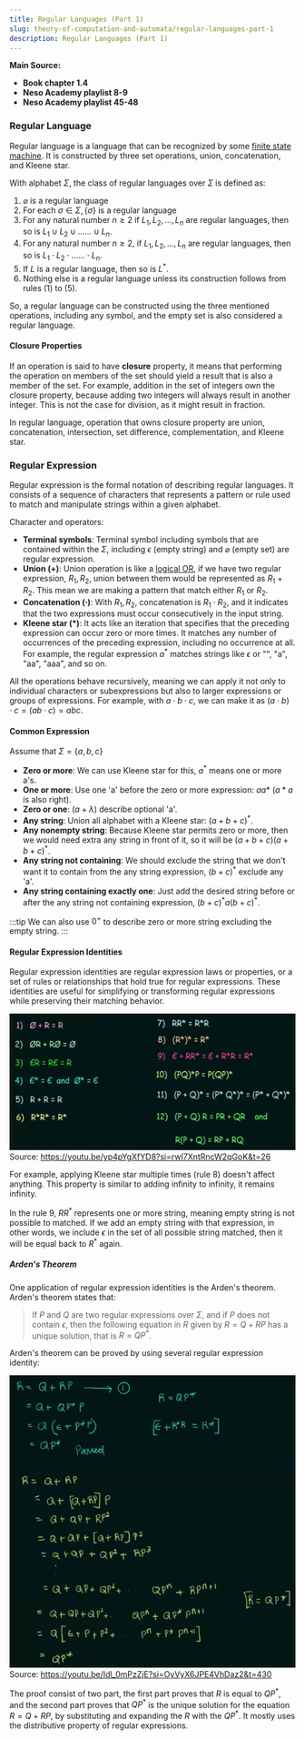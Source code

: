 ```yaml
---
title: Regular Languages (Part 1)
slug: theory-of-computation-and-automata/regular-languages-part-1
description: Regular Languages (Part 1)
---
```


**Main Source:**

- **Book chapter 1.4**
- **Neso Academy playlist 8-9**
- **Neso Academy playlist 45-48**

### Regular Language

Regular language is a language that can be recognized by some [finite state machine](/cs-notes/theory-of-computation-and-automata/finite-automata). It is constructed by three set operations, union, concatenation, and Kleene star.

With alphabet $\Sigma$, the class of regular languages over $\Sigma$ is defined as:

1. $\varnothing$ is a regular language
2. For each $\sigma \in \Sigma, \{\sigma\}$ is a regular language
3. For any natural number $n \ge 2$ if $L_1, L_2, ..., L_n$ are regular languages, then so is $L_1 \cup L_2 \cup ... ... \cup L_n$.
4. For any natural number $n \ge 2$, if $L_1, L_2, ..., L_n$ are regular languages, then so is $L_1 \cdot L_2 \cdot ... ... \cdot L_n$.
5. If $L$ is a regular language, then so is $L^*$.
6. Nothing else is a regular language unless its construction follows from rules (1) to (5).

So, a regular language can be constructed using the three mentioned operations, including any symbol, and the empty set is also considered a regular language.

#### Closure Properties

If an operation is said to have **closure** property, it means that performing the operation on members of the set should yield a result that is also a member of the set. For example, addition in the set of integers own the closure property, because adding two integers will always result in another integer. This is not the case for division, as it might result in fraction.

In regular language, operation that owns closure property are union, concatenation, intersection, set difference, complementation, and Kleene star.

### Regular Expression

Regular expression is the formal notation of describing regular languages. It consists of a sequence of characters that represents a pattern or rule used to match and manipulate strings within a given alphabet.

Character and operators:

- **Terminal symbols**: Terminal symbol including symbols that are contained within the $\Sigma$, including $\epsilon$ (empty string) and $\varnothing$ (empty set) are regular expression.
- **Union ($+$)**: Union operation is like a [logical OR](/cs-notes/computer-and-programming-fundamentals/bitwise-operation#or), if we have two regular expression, $R_1, R_2$, union between them would be represented as $R_1 + R_2$. This mean we are making a pattern that match either $R_1$ or $R_2$.
- **Concatenation ($\cdot$)**: With $R_1, R_2$, concatenation is $R_1 \cdot R_2$, and it indicates that the two expressions must occur consecutively in the input string.
- **Kleene star ($*$)**: It acts like an iteration that specifies that the preceding expression can occur zero or more times. It matches any number of occurrences of the preceding expression, including no occurrence at all. For example, the regular expression $a^*$ matches strings like $\epsilon$ or "", "a", "aa", "aaa", and so on.

All the operations behave recursively, meaning we can apply it not only to individual characters or subexpressions but also to larger expressions or groups of expressions. For example, with $a \cdot b \cdot c$, we can make it as $(a \cdot b) \cdot c = (ab \cdot c) = abc$.

#### Common Expression

Assume that $\Sigma = \{a, b, c\}$

- **Zero or more**: We can use Kleene star for this, $a^*$ means one or more a's.
- **One or more**: Use one 'a' before the zero or more expression: $aa*$ ($a*a$ is also right).
- **Zero or one**: $(a + \lambda)$ describe optional 'a'.
- **Any string**: Union all alphabet with a Kleene star: $(a + b + c)^*$.
- **Any nonempty string**: Because Kleene star permits zero or more, then we would need extra any string in front of it, so it will be $(a + b + c)(a + b + c)^*$.
- **Any string not containing**: We should exclude the string that we don't want it to contain from the any string expression, $(b + c)^*$ exclude any 'a'.
- **Any string containing exactly one**: Just add the desired string before or after the any string not containing expression, $(b + c)^* a(b + c)^*$.

:::tip
We can also use $0^+$ to describe zero or more string excluding the empty string.
:::

#### Regular Expression Identities

Regular expression identities are regular expression laws or properties, or a set of rules or relationships that hold true for regular expressions. These identities are useful for simplifying or transforming regular expressions while preserving their matching behavior.

![Regular expression identities](./regular-expression-identities.png)  
Source: https://youtu.be/yp4pYgXfYD8?si=rwI7XntRncW2qGoK&t=26

For example, applying Kleene star multiple times (rule 8) doesn't affect anything. This property is similar to adding infinity to infinity, it remains infinity.

In the rule 9, $RR^*$ represents one or more string, meaning empty string is not possible to matched. If we add an empty string with that expression, in other words, we include $\epsilon$ in the set of all possible string matched, then it will be equal back to $R^*$ again.

##### Arden's Theorem

One application of regular expression identities is the Arden's theorem. Arden's theorem states that:

> If $P$ and $Q$ are two regular expressions over $\Sigma$, and if $P$ does not contain $\epsilon$, then the following equation in $R$ given by $R = Q + RP$ has a unique solution, that is $R = QP^*$.

Arden's theorem can be proved by using several regular expression identity:

![Arden's theorem proof](./arden-theorem.png)  
Source: https://youtu.be/Idl_0mPzZjE?si=OyVyX6JPE4VhDaz2&t=430

The proof consist of two part, the first part proves that $R$ is equal to $QP^*$, and the second part proves that $QP^*$ is the unique solution for the equation $R = Q + RP$, by substituting and expanding the $R$ with the $QP^*$. It mostly uses the distributive property of regular expressions.
